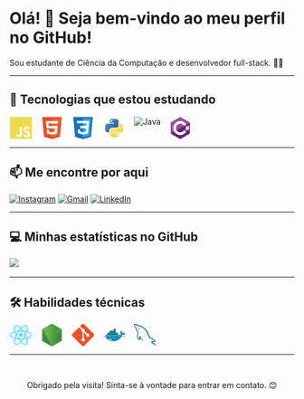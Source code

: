 # Olá! 👋 Seja bem-vindo ao meu perfil no GitHub!

Sou estudante de Ciência da Computação e desenvolvedor full-stack. 🧑‍💻

---

## 🚀 Tecnologias que estou estudando

<div style="display: flex; gap: 15px; flex-wrap: wrap;">
  <img alt="JavaScript" height="40" src="https://raw.githubusercontent.com/devicons/devicon/master/icons/javascript/javascript-plain.svg" />
  <img alt="HTML5" height="40" src="https://raw.githubusercontent.com/devicons/devicon/master/icons/html5/html5-original.svg" />
  <img alt="CSS3" height="40" src="https://raw.githubusercontent.com/devicons/devicon/master/icons/css3/css3-original.svg" />
  <img alt="Python" height="40" src="https://raw.githubusercontent.com/devicons/devicon/master/icons/python/python-original.svg" />
  <img alt="Java" height="40" src="https://cdn.jsdelivr.net/gh/devicons/devicon@latest/icons/java/java-original.svg" />
  <img alt="C#" height="40" src="https://raw.githubusercontent.com/devicons/devicon/master/icons/csharp/csharp-original.svg" />
</div>

---

## 📫 Me encontre por aqui

[![Instagram](https://img.shields.io/badge/-Instagram-%23E4405F?style=for-the-badge&logo=instagram&logoColor=white)](https://instagram.com/llao_z)
[![Gmail](https://img.shields.io/badge/-Gmail-%23333?style=for-the-badge&logo=gmail&logoColor=white)](mailto:bearzotti.ce@gmail.com)
[![LinkedIn](https://img.shields.io/badge/-LinkedIn-%230077B5?style=for-the-badge&logo=linkedin&logoColor=white)](https://www.linkedin.com/in/carloseduardobearzotti)

---

## 💻 Minhas estatísticas no GitHub

<div>
  <a href="https://github.com/carlosbearzotti" target="_blank" rel="noopener noreferrer">
    <!-- <img loading="lazy" height="150em" src="https://github-readme-stats.vercel.app/api/top-langs/?username=carlosbearzotti&layout=compact&langs_count=7&theme=dracula" /> -->
    <img loading="lazy" height="150em" src="https://github-readme-stats.vercel.app/api?username=carlosbearzotti&show_icons=true&theme=dracula&include_all_commits=true&count_private=true" />
  </a>
</div>

---

## 🛠️ Habilidades técnicas

<div style="display: flex; gap: 15px; flex-wrap: wrap;">
  <img alt="React" height="40" src="https://raw.githubusercontent.com/devicons/devicon/master/icons/react/react-original.svg" />
  <img alt="Node.js" height="40" src="https://raw.githubusercontent.com/devicons/devicon/master/icons/nodejs/nodejs-original.svg" />
  <img alt="Git" height="40" src="https://raw.githubusercontent.com/devicons/devicon/master/icons/git/git-original.svg" />
  <img alt="Docker" height="40" src="https://raw.githubusercontent.com/devicons/devicon/master/icons/docker/docker-original.svg" />
  <img alt="MySQL" height="40" src="https://raw.githubusercontent.com/devicons/devicon/master/icons/mysql/mysql-original.svg" />
</div>

---

<br>
<p align="center">
  Obrigado pela visita! Sinta-se à vontade para entrar em contato. 😊
</p>
